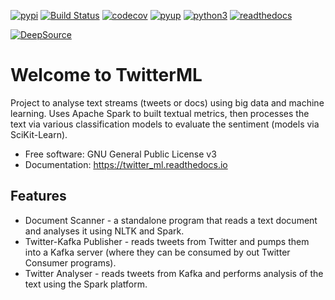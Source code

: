 [![pypi](https://img.shields.io/pypi/v/twitter_ml.svg)](https://pypi.python.org/pypi/twitter_ml)
[![Build Status](https://travis-ci.org/paulknewton/twitter_ml.svg?branch=master)](https://travis-ci.org/paulknewton/twitter_ml)
[![codecov](https://codecov.io/gh/paulknewton/twitter_ml/branch/master/graph/badge.svg)](https://codecov.io/gh/paulknewton/twitter_ml)
[![pyup](https://pyup.io/repos/github/paulknewton/twitter_ml/shield.svg)](https://pyup.io/account/repos/github/paulknewton/twitter_ml)
[![python3](https://pyup.io/repos/github/paulknewton/twitter_ml/python-3-shield.svg)](https://pyup.io/account/repos/github/paulknewton/twitter_ml)
[![readthedocs](https://readthedocs.org/projects/twitter_ml/badge/?version=latest)](https://twitter_ml.readthedocs.io/en/latest/?badge=latest)

[![DeepSource](https://static.deepsource.io/deepsource-badge-light.svg)](https://deepsource.io/gh/paulknewton/twitter_ml/?ref=repository-badge)

# Welcome to TwitterML
Project to analyse text streams (tweets or docs) using big data and machine learning. Uses Apache Spark to built textual metrics, then processes the text via various classification models to evaluate the sentiment (models via SciKit-Learn).

* Free software: GNU General Public License v3
* Documentation: https://twitter_ml.readthedocs.io

## Features
* Document Scanner - a standalone program that reads a text document and analyses it using NLTK and Spark.
* Twitter-Kafka Publisher - reads tweets from Twitter and pumps them into a Kafka server (where they can be consumed by out Twitter Consumer programs).
* Twitter Analyser - reads tweets from Kafka and performs analysis of the text using the Spark platform.
